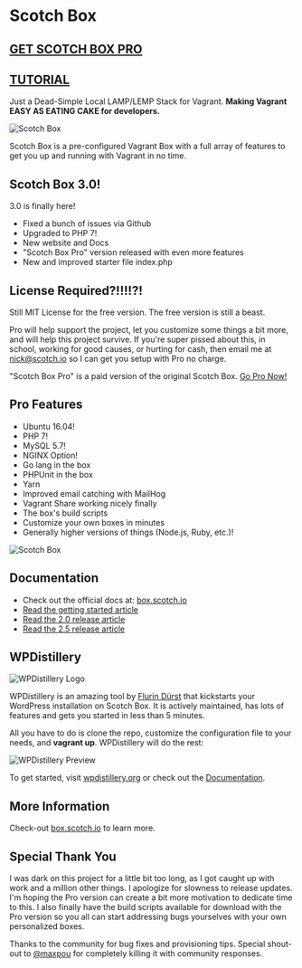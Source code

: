 
# Scotch Box

## [GET SCOTCH BOX PRO](https://box.scotch.io/pro)

## [TUTORIAL](https://scotch.io/bar-talk/announcing-scotch-box-30-and-scotch-box-pro)

Just a Dead-Simple Local LAMP/LEMP Stack for Vagrant. **Making Vagrant EASY AS EATING CAKE for developers.**

![Scotch Box](https://box.scotch.io/img/pro-banner.png)

Scotch Box is a pre-configured Vagrant Box with a full array of features to get you up and running with Vagrant in no time.


## Scotch Box 3.0!

3.0 is finally here!

* Fixed a bunch of issues via Github
* Upgraded to PHP 7!
* New website and Docs
* "Scotch Box Pro" version released with even more features
* New and improved starter file index.php


## License Required?!!!!?!

Still MIT License for the free version. The free version is still a beast.

Pro will help support the project, let you customize some things a bit more, and will help this project survive. If you're super pissed about this, in school, working for good causes, or hurting for cash, then email me at nick@scotch.io so I can get you setup with Pro no charge.

"Scotch Box Pro" is a paid version of the original Scotch Box. [Go Pro Now!](https://box.scotch.io/pro)


## Pro Features

* Ubuntu 16.04!
* PHP 7!
* MySQL 5.7!
* NGINX Option!
* Go lang in the box
* PHPUnit in the box
* Yarn
* Improved email catching with MailHog
* Vagrant Share working nicely finally
* The box's build scripts
* Customize your own boxes in minutes
* Generally higher versions of things (Node.js, Ruby, etc.)!

![Scotch Box](https://box.scotch.io/img/terminal.png)

## Documentation

* Check out the official docs at: [box.scotch.io](https://box.scotch.io)
* [Read the getting started article](https://scotch.io/bar-talk/introducing-scotch-box-a-vagrant-lamp-stack-that-just-works)
* [Read the 2.0 release article](https://scotch.io/bar-talk/announcing-scotch-box-2-0-our-dead-simple-vagrant-lamp-stack-improved)
* [Read the 2.5 release article](https://scotch.io/bar-talk/announcing-scotch-box-2-5)



## WPDistillery

![WPDistillery Logo](http://files.flurinduerst.ch/wpdistillery/wpdistillery_bright.png)

WPDistillery is an amazing tool by [Flurin Dürst](https://twitter.com/flurinduerst) that kickstarts your WordPress installation on Scotch Box. It is actively maintained, has lots of features and gets you started in less than 5 minutes.

All you have to do is clone the repo, customize the configuration file to your needs, and <b>vagrant up</b>. WPDistillery will do the rest:

![WPDistillery Preview](http://files.flurinduerst.ch/wpdistillery/wpdistillery_terminal_small.png)

To get started, visit [wpdistillery.org](https://wpdistillery.org) or check out the [Documentation](https://github.com/flurinduerst/WPDistillery).


## More Information

Check-out [box.scotch.io](https://box.scotch.io) to learn more.




## Special Thank You

I was dark on this project for a little bit too long, as I got caught up with work and a million other things. I apologize for slowness to release updates. I'm hoping the Pro version can create a bit more motivation to dedicate time to this. I also finally have the build scripts available for download with the Pro version so you all can start addressing bugs yourselves with your own personalized boxes.

Thanks to the community for bug fixes and provisioning tips. Special shout-out to [@maxpou](https://github.com/maxpou) for completely killing it with community responses. 
